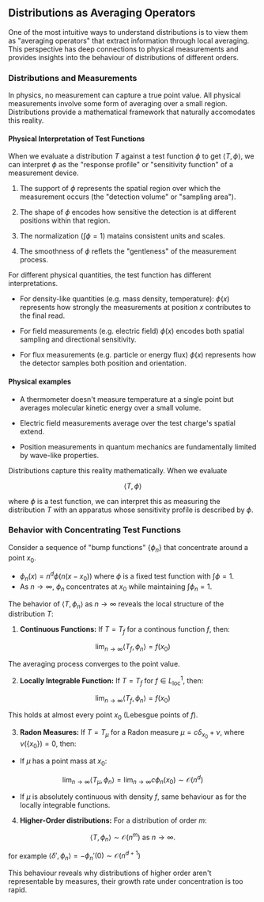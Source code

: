 ## Distributions as Averaging Operators

One of the most intuitive ways to understand distributions is to view them as "averaging
operators" that extract information through local averaging. This perspective has deep
connections to physical measurements and provides insights into the behaviour of distributions
of different orders.

### Distributions and Measurements

In physics, no measurement can capture a true point value. All physical measurements
involve some form of averaging over a small region. Distributions provide a mathematical
framework that naturally accomodates this reality.

#### Physical Interpretation of Test Functions

When we evaluate a distribution $T$ against a test function $\phi$ to get
$\langle T, \phi \rangle$, we can interpret $\phi$ as the "response profile"
or "sensitivity function" of a measurement device.

1. The support of $\phi$ represents the spatial region over which the measurement
occurs (the "detection volume" or "sampling area").

2. The shape of $\phi$ encodes how sensitive the detection is at different positions
within that region.

3. The normalization ($\int \phi = 1$) matains consistent units and scales.

4. The smoothness of $\phi$ reflets the "gentleness" of the measurement process.

For different physical quantities, the test function has different interpretations.

- For density-like quantities (e.g. mass density, temperature): $\phi(x)$ represents
how strongly the measurements at position $x$ contributes to the final read.

- For field measurements (e.g. electric field) $\phi(x)$ encodes both spatial sampling
and directional sensitivity.

- For flux measurements (e.g. particle or energy flux) $\phi(x)$ represents how the detector
samples both position and orientation.

#### Physical examples

- A thermometer doesn't measure temperature at a single point but averages molecular
kinetic energy over a small volume.

- Electric field measurements average over the test charge's spatial extend.

- Position measurements in quantum mechanics are fundamentally limited by wave-like properties.

Distributions capture this reality mathematically. When we evaluate

$$ \langle T, \phi \rangle$$

where $\phi$ is a test function, we can interpret this as measuring the distribution
$T$ with an apparatus whose sensitivity profile is described by $\phi$.


### Behavior with Concentrating Test Functions

Consider a sequence of "bump functions" $\{ \phi_n \}$ that concentrate around a point $x_0$.

- $\phi_n(x) = n^d \phi(n(x-x_0))$ where $\phi$ is a fixed test function with $\int \phi = 1$.
- As $n\to\infty$, $\phi_n$ concentrates at $x_0$ while maintaining $\int\phi_n = 1$.

The behavior of $\langle T, \phi_n \rangle$ as $n\to\infty$ reveals the local structure
of the distribution $T$:

1. **Continuous Functions:** If $T = T_f$ for a continous function $f$, then:

$$
    \lim_{n\to\infty} \langle T_f, \phi_n \rangle = f(x_0)
$$

The averaging process converges to the point value.

2. **Locally Integrable Function:** If $T= T_f$ for $f \in L^1_{\mathrm{loc}}$, then:

$$
    \lim_{n\to\infty} \langle T_f, \phi_n \rangle = f(x_0)
$$

This holds at almost every point $x_0$ (Lebesgue points of $f$).

3. **Radon Measures:** If $T = T_{\mu}$ for a Radon measure
$\mu = c \delta_{x_0} + \nu$, where $\nu(\{ x_0 \}) = 0$, then:

- If $\mu$ has a point mass at $x_0$:

$$
    \lim_{n\to\infty} \langle T_\mu, \phi_n \rangle = \lim_{n\to\infty} c \phi_n(x_0) \sim \mathcal{O}(n^d)
$$

- If $\mu$ is absolutely continuous with density $f$, same behaviour as for the locally integrable functions.

4. **Higher-Order distributions:** For a distribution of order $m$:

$$
    \langle T, \phi_n \rangle \sim \mathcal{O}(n^m) \ \mbox{as}\ n\to\infty.
$$

for example $\langle \delta', \phi_n \rangle = -\phi_n'(0) \sim \mathcal{O}(n^{d+1})$

This behaviour reveals why distributions of higher order aren't representable by measures,
their growth rate under concentration is too rapid.



